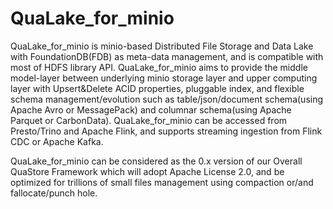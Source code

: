 # QuaLake_for_minio
QuaLake_for_minio is minio-based Distributed File Storage and Data Lake with FoundationDB(FDB) as meta-data management, and is compatible with most of HDFS library API. QuaLake_for_minio aims to provide the middle model-layer between underlying minio storage layer and upper computing layer with Upsert&Delete ACID properties, pluggable index, and flexible schema management/evolution such as table/json/document schema(using Apache Avro or MessagePack) and columnar schema(using Apache Parquet or CarbonData). QuaLake_for_minio can be accessed from Presto/Trino and Apache Flink, and supports streaming ingestion from Flink CDC or Apache Kafka.

QuaLake_for_minio can be considered as the 0.x version of our Overall QuaStore Framework which will adopt Apache License 2.0, and be optimized for trillions of small files management using compaction or/and fallocate/punch hole.
